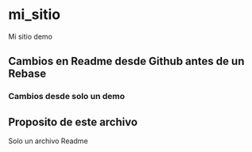 # mi_sitio
Mi sitio demo

## Cambios en Readme desde Github antes de un Rebase

### Cambios desde solo un demo

## Proposito de este archivo
Solo un archivo Readme

